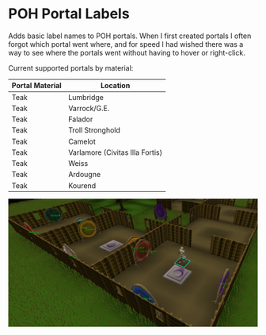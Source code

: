 # POH Portal Labels
Adds basic label names to POH portals. When I first created portals I often forgot which portal went where, and for speed I had wished there was a way to see where the portals went without having to hover or right-click. 

Current supported portals by material:

| Portal Material | Location                       |
|-----------------|--------------------------------|
| Teak            | Lumbridge                      |
| Teak            | Varrock/G.E.                   |
| Teak            | Falador                        |
| Teak            | Troll Stronghold               |
| Teak            | Camelot                        |
| Teak            | Varlamore (Civitas Illa Fortis) |
| Teak            | Weiss                          |
| Teak            | Ardougne                       |
| Teak            | Kourend                        |



![example_poh_labels.png](assets/example_poh_labels.png)
